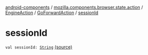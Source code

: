 [android-components](../../../index.md) / [mozilla.components.browser.state.action](../../index.md) / [EngineAction](../index.md) / [GoForwardAction](index.md) / [sessionId](./session-id.md)

# sessionId

`val sessionId: `[`String`](https://kotlinlang.org/api/latest/jvm/stdlib/kotlin/-string/index.html) [(source)](https://github.com/mozilla-mobile/android-components/blob/master/components/browser/state/src/main/java/mozilla/components/browser/state/action/BrowserAction.kt#L486)